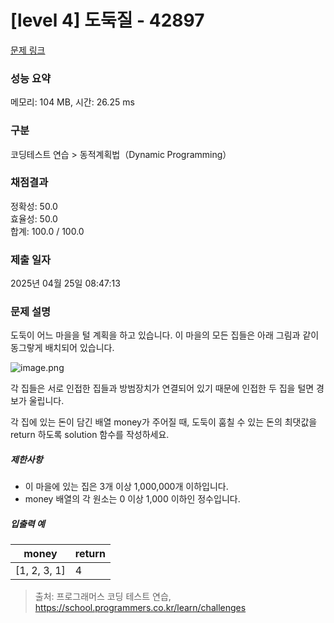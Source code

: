 # [level 4] 도둑질 - 42897 

[문제 링크](https://school.programmers.co.kr/learn/courses/30/lessons/42897) 

### 성능 요약

메모리: 104 MB, 시간: 26.25 ms

### 구분

코딩테스트 연습 > 동적계획법（Dynamic Programming）

### 채점결과

정확성: 50.0<br/>효율성: 50.0<br/>합계: 100.0 / 100.0

### 제출 일자

2025년 04월 25일 08:47:13

### 문제 설명

<p>도둑이 어느 마을을 털 계획을 하고 있습니다. 이 마을의 모든 집들은 아래 그림과 같이 동그랗게 배치되어 있습니다. </p>

<p><img src="https://grepp-programmers.s3.amazonaws.com/files/ybm/e7dd4f51c3/a228c73d-1cbe-4d59-bb5d-833fd18d3382.png" title="" alt="image.png"></p>

<p>각 집들은 서로 인접한 집들과 방범장치가 연결되어 있기 때문에 인접한 두 집을 털면 경보가 울립니다.</p>

<p>각 집에 있는 돈이 담긴 배열 money가 주어질 때, 도둑이 훔칠 수 있는 돈의 최댓값을 return 하도록 solution 함수를 작성하세요.</p>

<h5>제한사항</h5>

<ul>
<li>이 마을에 있는 집은 3개 이상 1,000,000개 이하입니다.</li>
<li>money 배열의 각 원소는 0 이상 1,000 이하인 정수입니다.</li>
</ul>

<h5>입출력 예</h5>
<table class="table">
        <thead><tr>
<th>money</th>
<th>return</th>
</tr>
</thead>
        <tbody><tr>
<td>[1, 2, 3, 1]</td>
<td>4</td>
</tr>
</tbody>
      </table>

> 출처: 프로그래머스 코딩 테스트 연습, https://school.programmers.co.kr/learn/challenges
